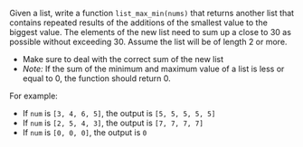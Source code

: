 Given a list, write a function `list_max_min(nums)` that returns another list that contains repeated results of the additions of the smallest value to the biggest value. The elements of the new list need to sum up a close to 30 as possible without exceeding 30. Assume the list will be of length 2 or more.

- Make sure to deal with the correct sum of the new list
- <em> Note: </em> If the sum of the minimum and maximum value of a list is less or equal to 0, the function should return 0.

For example:

- If `num` is `[3, 4, 6, 5]`, the output is `[5, 5, 5, 5, 5]`
- If `num` is `[2, 5, 4, 3]`, the output is `[7, 7, 7, 7]`
- If `num` is `[0, 0, 0]`, the output is `0`




